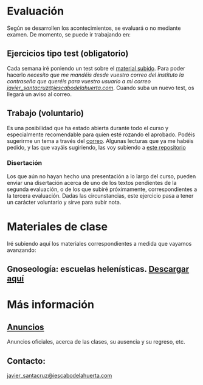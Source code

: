 # Evaluación
Según se desarrollen los acontecimientos, se evaluará o no mediante examen. De momento, se puede ir trabajando en:

## Ejercicios tipo test (obligatorio) 
Cada semana iré poniendo un test sobre el [material subido](https://github.com/javieriesch/1BACH). Para poder hacerlo *necesito que me mandéis desde vuestro correo del instituto la contraseña que queréis para vuestro usuario a mi correo [javier_santacruz@iescabodelahuerta.com](mailto:javier_santacruz@iescabodelahuerta.com)*. Cuando suba un nuevo test, os llegará un aviso al correo.

## Trabajo (voluntario)
Es una posibilidad que ha estado abierta durante todo el curso y especialmente recomendable para quien esté rozando el aprobado. Podéis sugerirme un tema a través del [correo](mailto:javier_santacruz@iescabodelahuerta.com). Algunas lecturas que ya me habéis pedido, y las que vayáis sugiriendo, las voy subiendo a [este repositorio](https://github.com/javieriesch/libros)

### Disertación
Los que aún no hayan hecho una presentación a lo largo del curso, pueden enviar una disertación acerca de uno de los textos pendientes de la segunda evaluación, o de los que subiré próximamente, correspondientes a la tercera evaluación. Dadas las circunstancias, este ejercicio pasa a tener un carácter voluntario y sirve para subir nota.

# Materiales de clase
Iré subiendo aquí los materiales correspondientes a medida que vayamos avanzando:
## Gnoseología: escuelas helenísticas. [Descargar aquí](https://github.com/javieriesch/1BACH/raw/master/gnoseologia.pdf)

# Más información
## [Anuncios](https://javieriesch.github.io/)
Anuncios oficiales, acerca de las clases, su ausencia y su regreso, etc.
## Contacto: 
[javier_santacruz@iescabodelahuerta.com](mailto:javier_santacruz@iescabodelahuerta.com)
